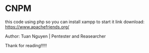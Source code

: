 # CNPM
this code using php so you can install xampp to start it
link download: https://www.apachefriends.org/


Author: Tuan Nguyen | Pentester and Reasearcher 

Thank for reading!!!!!
